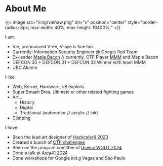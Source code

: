 # About Me

{{< image src="/img/viehaw.png" alt="v" position="center" style="border-radius: 8px; max-width: 40%; max-height: 10400%;" >}}

I am:
* Vie, pronounced V-ee, V-aye is fine too
* Currently: Information Security Engineer @ Google Red Team
* Ex-leader [Maple Bacon](https://ubcctf.github.io/) // currently, CTF Player [MMM](https://github.com/mmm-team) and Maple Bacon
* DEFCON 30 + DEFCON 31 + DEFCON 32 Winner with team MMM
* UBC Alumni

I like:
* Web, Kernel, Hardware, v8 exploits
* Super Smash Bros. Ultimate or other related fighting games
* Art...
    * History
    * Digital
    * Traditional (watercolor // acrylic // ink)
* Climbing

I have:
* Been the lead art designer of [Hackceler8 2023](https://www.youtube.com/watch?v=HFeD4kYcW7A)
* Created a bunch of [CTF challenges](/chals)
* Been on the program comittee of [Usenix WOOT 2024](https://www.usenix.org/conference/woot24#organizers)
* Done a talk at [Area41 2024](https://www.youtube.com/watch?v=sMiFeCDqX50&ab_channel=DEFCONSwitzerland)
* Done workshops for Google init.g Vegas and São Paulo
